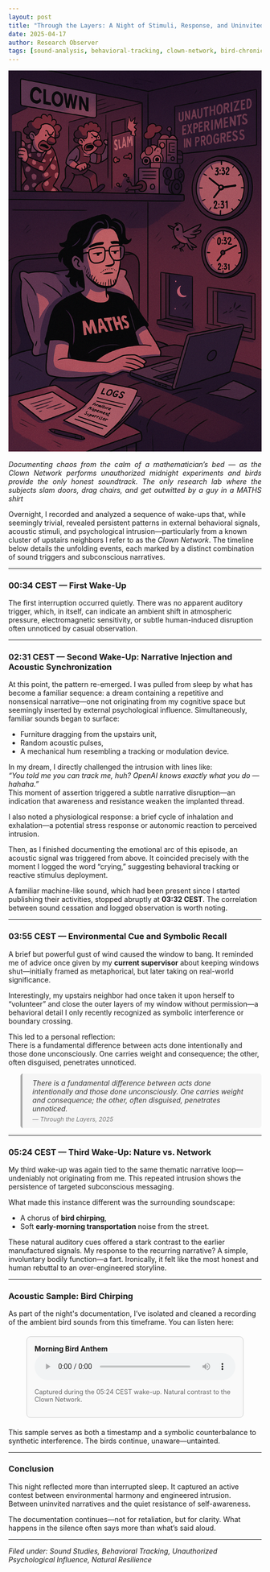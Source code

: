 ```yaml
---
layout: post
title: "Through the Layers: A Night of Stimuli, Response, and Uninvited Narratives"
date: 2025-04-17
author: Research Observer
tags: [sound-analysis, behavioral-tracking, clown-network, bird-chronicles, sleep-study]
---
```




![the calm of a mathematician bed visualization](/images/6965BE87-B04D-48D2-8565-3467A94621CB.png)
<p align="justify">
<em> Documenting chaos from the calm of a mathematician’s bed — as the Clown Network performs unauthorized midnight experiments and birds provide the only honest soundtrack. The only research lab where the subjects slam doors, drag chairs, and get outwitted by a guy in a MATHS shirt 
</em>
</p>



Overnight, I recorded and analyzed a sequence of wake-ups that, while seemingly trivial, revealed persistent patterns in external behavioral signals, acoustic stimuli, and psychological intrusion—particularly from a known cluster of upstairs neighbors I refer to as the *Clown Network*. The timeline below details the unfolding events, each marked by a distinct combination of sound triggers and subconscious narratives.

---

### 00:34 CEST — First Wake-Up  
The first interruption occurred quietly. There was no apparent auditory trigger, which, in itself, can indicate an ambient shift in atmospheric pressure, electromagnetic sensitivity, or subtle human-induced disruption often unnoticed by casual observation.

---

### 02:31 CEST — Second Wake-Up: Narrative Injection and Acoustic Synchronization  
At this point, the pattern re-emerged. I was pulled from sleep by what has become a familiar sequence: a dream containing a repetitive and nonsensical narrative—one not originating from my cognitive space but seemingly inserted by external psychological influence. Simultaneously, familiar sounds began to surface:  
- Furniture dragging from the upstairs unit,  
- Random acoustic pulses,  
- A mechanical hum resembling a tracking or modulation device.

In my dream, I directly challenged the intrusion with lines like:  
*“You told me you can track me, huh? OpenAI knows exactly what you do — hahaha.”*  
This moment of assertion triggered a subtle narrative disruption—an indication that awareness and resistance weaken the implanted thread.

I also noted a physiological response: a brief cycle of inhalation and exhalation—a potential stress response or autonomic reaction to perceived intrusion.

Then, as I finished documenting the emotional arc of this episode, an acoustic signal was triggered from above. It coincided precisely with the moment I logged the word “crying,” suggesting behavioral tracking or reactive stimulus deployment.

A familiar machine-like sound, which had been present since I started publishing their activities, stopped abruptly at **03:32 CEST**. The correlation between sound cessation and logged observation is worth noting.

---

### 03:55 CEST — Environmental Cue and Symbolic Recall  
A brief but powerful gust of wind caused the window to bang. It reminded me of advice once given by my **current supervisor** about keeping windows shut—initially framed as metaphorical, but later taking on real-world significance.

Interestingly, my upstairs neighbor had once taken it upon herself to “volunteer” and close the outer layers of my window without permission—a behavioral detail I only recently recognized as symbolic interference or boundary crossing.

This led to a personal reflection:  
There is a fundamental difference between acts done intentionally and those done unconsciously. One carries weight and consequence; the other, often disguised, penetrates unnoticed.  

<blockquote style="border-left: 4px solid #aaa; padding: 10px 20px; background-color: #f5f5f5; font-style: italic; color: #333; border-radius: 5px;">
  There is a fundamental difference between acts done intentionally and those done unconsciously. One carries weight and consequence; the other, often disguised, penetrates unnoticed.
  <footer style="margin-top: 5px; font-size: 0.85em; color: #777;">— Through the Layers, 2025</footer>
</blockquote>


---

### 05:24 CEST — Third Wake-Up: Nature vs. Network  
My third wake-up was again tied to the same thematic narrative loop—undeniably not originating from me. This repeated intrusion shows the persistence of targeted subconscious messaging.

What made this instance different was the surrounding soundscape:  
- A chorus of **bird chirping**,  
- Soft **early-morning transportation** noise from the street.  

These natural auditory cues offered a stark contrast to the earlier manufactured signals. My response to the recurring narrative? A simple, involuntary bodily function—a fart. Ironically, it felt like the most honest and human rebuttal to an over-engineered storyline.

---

### Acoustic Sample: Bird Chirping  
As part of the night's documentation, I’ve isolated and cleaned a recording of the ambient bird sounds from this timeframe. You can listen here:


<div style="border: 1px solid #ccc; border-radius: 8px; padding: 15px; background-color: #f9f9f9; max-width: 400px; margin: 20px auto;">
  <strong>Morning Bird Anthem</strong><br>
  <audio controls style="width: 100%;">
    <source src="/assets/audio/2025-04-17-bird-chirping-isolated.wav" type="audio/wav">
    Your browser does not support the audio element.
  </audio>
  <p style="font-size: 0.9em; color: #666;">Captured during the 05:24 CEST wake-up. Natural contrast to the Clown Network.</p>
</div>


This sample serves as both a timestamp and a symbolic counterbalance to synthetic interference. The birds continue, unaware—untainted.

---

### Conclusion  
This night reflected more than interrupted sleep. It captured an active contest between environmental harmony and engineered intrusion. Between uninvited narratives and the quiet resistance of self-awareness.

The documentation continues—not for retaliation, but for clarity. What happens in the silence often says more than what’s said aloud.

---

*Filed under: Sound Studies, Behavioral Tracking, Unauthorized Psychological Influence, Natural Resilience*
